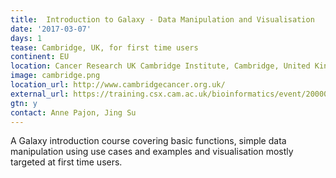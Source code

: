 ```yaml
---
title:  Introduction to Galaxy - Data Manipulation and Visualisation
date: '2017-03-07'
days: 1
tease: Cambridge, UK, for first time users 
continent: EU
location: Cancer Research UK Cambridge Institute, Cambridge, United Kingdom
image: cambridge.png
location_url: http://www.cambridgecancer.org.uk/
external_url: https://training.csx.cam.ac.uk/bioinformatics/event/2000038
gtn: y
contact: Anne Pajon, Jing Su
---
```


A Galaxy introduction course covering basic functions, simple data manipulation using use cases and examples and visualisation mostly targeted at first time users.
